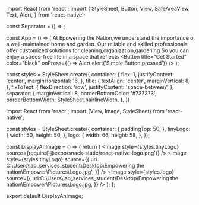 import React from 'react';
import {
  StyleSheet,
  Button,
  View,
  SafeAreaView,
  Text,
  Alert,
} from 'react-native';

const Separator = () => <View style={styles.separator} />;

const App = () => (
  <SafeAreaView style={styles.container}>
    <View>
      <Text style={styles.title}>
        At Epowering the Nation,we understand the importance o a well-maintained home and garden.
        Our reliable and skilled professionals offer customized solutions for cleaning,organization,gardening
        So you can enjoy a strees-free life in a space that reflects 
      </Text>
      <Button
        title="Get Started"
        color="black"
        onPress={() => Alert.alert('Simple Button pressed')}
      />
    </View>
  </SafeAreaView>
);

const styles = StyleSheet.create({
  container: {
    flex: 1,
    justifyContent: 'center',
    marginHorizontal: 16,
  },
  title: {
    textAlign: 'center',
    marginVertical: 8,
  },
  fixToText: {
    flexDirection: 'row',
    justifyContent: 'space-between',
  },
  separator: {
    marginVertical: 8,
    borderBottomColor: '#737373',
    borderBottomWidth: StyleSheet.hairlineWidth,
  },
})



import React from 'react';
import {View, Image, StyleSheet} from 'react-native';

const styles = StyleSheet.create({
  container: {
    paddingTop: 50,
  },
  tinyLogo: {
    width: 50,
    height: 50,
  },
  logo: {
    width: 66,
    height: 58,
  },
});

const DisplayAnImage = () => {
  return (
    <View style={styles.container}>
      <Image
        style={styles.tinyLogo}
        source={require('@expo/snack-static/react-native-logo.png')}
      />
      <Image
        style={styles.tinyLogo}
        source={{
          uri C:\Users\lab_services_student\Desktop\Empowering the nation\Empower\Pictures\Logo.jpg',
        }}
      />
      <Image
        style={styles.logo}
        source={{
          uri:C:\Users\lab_services_student\Desktop\Empowering the nation\Empower\Pictures\Logo.jpg,
        }}
      />
    </View>
  );
};

export default DisplayAnImage;
  
        
